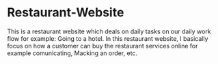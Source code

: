 # Restaurant-Website
This is a restaurant website which deals on daily tasks on our daily work flow for example: Going to a hotel.
In this restaurant website, I basically focus on how a customer can buy the restaurant services online for example comunicating, Macking an order, etc.


